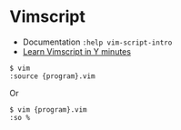 # Vimscript

- Documentation `:help vim-script-intro`
- [Learn Vimscript in Y minutes](https://learnxinyminutes.com/docs/vimscript/)

```
$ vim
:source {program}.vim
```

Or

```
$ vim {program}.vim
:so %
```
